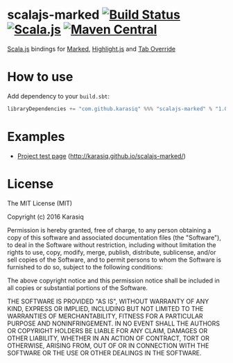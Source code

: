 # scalajs-marked [![Build Status](https://travis-ci.org/Karasiq/scalajs-marked.svg?branch=master)](https://travis-ci.org/Karasiq/scalajs-marked) [![Scala.js](http://scala-js.org/assets/badges/scalajs-0.6.8.svg)](http://scala-js.org) [![Maven Central](https://maven-badges.herokuapp.com/maven-central/com.github.karasiq/scalajs-marked_sjs0.6_2.11/badge.svg)](https://maven-badges.herokuapp.com/maven-central/com.github.karasiq/scalajs-marked_sjs0.6_2.11)
[Scala.js](http://scala-js.org/) bindings for [Marked](https://github.com/chjj/marked), [Highlight.js](https://highlightjs.org) and [Tab Override](https://github.com/wjbryant/taboverride)

# How to use
Add dependency to your `build.sbt`:
```scala
libraryDependencies += "com.github.karasiq" %%% "scalajs-marked" % "1.0.1"
```

# Examples
* [Project test page](https://github.com/Karasiq/scalajs-marked/blob/master/test/frontend/src/main/scala/com/karasiq/scalajstest/frontend/TestApp.scala) (http://karasiq.github.io/scalajs-marked/)

# License
The MIT License (MIT)

Copyright (c) 2016 Karasiq

Permission is hereby granted, free of charge, to any person obtaining a copy
of this software and associated documentation files (the "Software"), to deal
in the Software without restriction, including without limitation the rights
to use, copy, modify, merge, publish, distribute, sublicense, and/or sell
copies of the Software, and to permit persons to whom the Software is
furnished to do so, subject to the following conditions:

The above copyright notice and this permission notice shall be included in
all copies or substantial portions of the Software.

THE SOFTWARE IS PROVIDED "AS IS", WITHOUT WARRANTY OF ANY KIND, EXPRESS OR
IMPLIED, INCLUDING BUT NOT LIMITED TO THE WARRANTIES OF MERCHANTABILITY,
FITNESS FOR A PARTICULAR PURPOSE AND NONINFRINGEMENT. IN NO EVENT SHALL THE
AUTHORS OR COPYRIGHT HOLDERS BE LIABLE FOR ANY CLAIM, DAMAGES OR OTHER
LIABILITY, WHETHER IN AN ACTION OF CONTRACT, TORT OR OTHERWISE, ARISING FROM,
OUT OF OR IN CONNECTION WITH THE SOFTWARE OR THE USE OR OTHER DEALINGS IN
THE SOFTWARE.